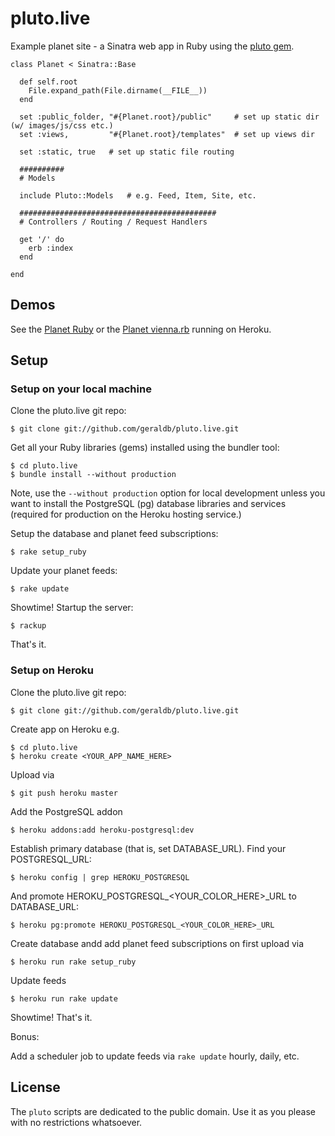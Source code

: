 # pluto.live

Example planet site - a Sinatra web app in Ruby
using the [pluto gem](https://github.com/geraldb/pluto).

~~~
class Planet < Sinatra::Base
  
  def self.root
    File.expand_path(File.dirname(__FILE__))
  end

  set :public_folder, "#{Planet.root}/public"     # set up static dir (w/ images/js/css etc.)
  set :views,         "#{Planet.root}/templates"  # set up views dir

  set :static, true   # set up static file routing

  ##########
  # Models
  
  include Pluto::Models   # e.g. Feed, Item, Site, etc.

  ############################################
  # Controllers / Routing / Request Handlers

  get '/' do
    erb :index
  end

end
~~~


## Demos

See the [Planet Ruby](http://plutolive.herokuapp.com)
or the [Planet vienna.rb](http://viennarb.herokuapp.com) running on Heroku.


## Setup

### Setup on your local machine

Clone the pluto.live git repo:

    $ git clone git://github.com/geraldb/pluto.live.git

Get all your Ruby libraries (gems) installed using the bundler tool:

    $ cd pluto.live
    $ bundle install --without production

Note, use the `--without production` option for local development
unless you want to install the PostgreSQL (pg) database libraries
and services (required for production on the Heroku hosting service.)

Setup the database and planet feed subscriptions:

    $ rake setup_ruby

Update your planet feeds:

    $ rake update

Showtime! Startup the server:

    $ rackup

That's it.



### Setup on Heroku

Clone the pluto.live git repo:

    $ git clone git://github.com/geraldb/pluto.live.git

Create app on Heroku e.g.

    $ cd pluto.live
    $ heroku create <YOUR_APP_NAME_HERE>

Upload via

    $ git push heroku master

Add the PostgreSQL addon

    $ heroku addons:add heroku-postgresql:dev

Establish primary database (that is, set DATABASE_URL). Find your POSTGRESQL_URL:

    $ heroku config | grep HEROKU_POSTGRESQL

And promote HEROKU_POSTGRESQL_<YOUR_COLOR_HERE>_URL to DATABASE_URL: 

    $ heroku pg:promote HEROKU_POSTGRESQL_<YOUR_COLOR_HERE>_URL

Create database andd add planet feed subscriptions on first upload via

    $ heroku run rake setup_ruby

Update feeds

    $ heroku run rake update

Showtime! That's it.


Bonus:

Add a scheduler job to update feeds via `rake update` hourly, daily, etc. 


## License

The `pluto` scripts are dedicated to the public domain.
Use it as you please with no restrictions whatsoever.